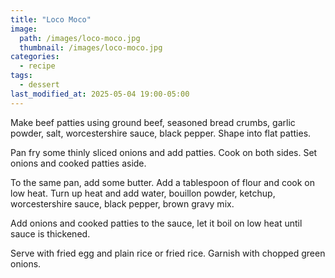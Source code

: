 ```yaml
---
title: "Loco Moco"
image: 
  path: /images/loco-moco.jpg
  thumbnail: /images/loco-moco.jpg
categories:
  - recipe
tags:
  - dessert
last_modified_at: 2025-05-04 19:00-05:00
---
```



Make beef patties using ground beef, seasoned bread crumbs, garlic powder, salt, worcestershire sauce, black pepper. Shape into flat patties. 

Pan fry some thinly sliced onions and add patties. Cook on both sides. Set onions and cooked patties aside.

To the same pan, add some butter. Add a tablespoon of flour and cook on low heat. Turn up heat and add water, bouillon powder, ketchup, worcestershire sauce, black pepper, brown gravy mix. 

Add onions and cooked patties to the sauce, let it boil on low heat until sauce is thickened. 

Serve with fried egg and plain rice or fried rice. Garnish with chopped green onions.